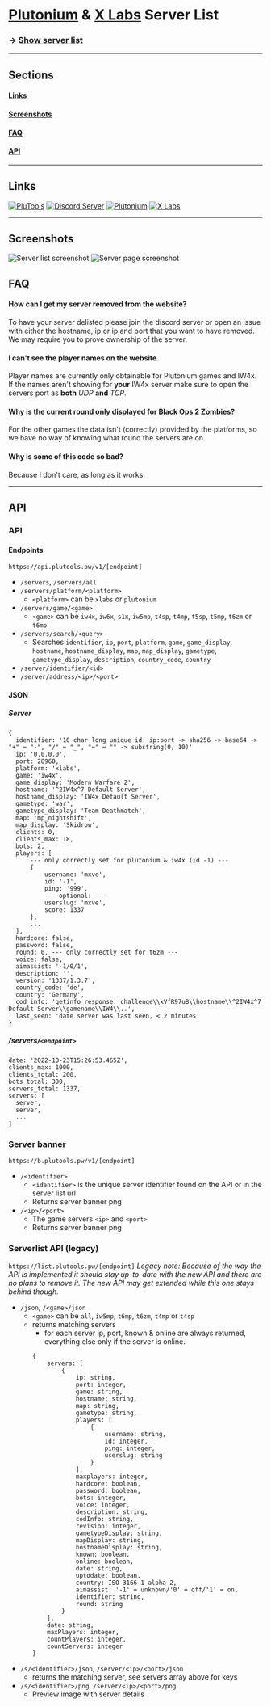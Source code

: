 # [Plutonium](https://plutonium.pw) & [X Labs](https://xlabs.dev) Server List
### -> [Show server list](https://list.plutools.pw)

---

## Sections

#### [Links](#Links-1)
#### [Screenshots](#Screenshots-1)
#### [FAQ](#FAQ-1)
#### [API](#API-1)

---

## Links
[![PluTools](gh_assets/plutools_64.png)](https://plutools.pw/) [![Discord Server](gh_assets/discord.png)](https://discord.gg/SnJQusteNZ) [![Plutonium](gh_assets/plutonium.jpg)](https://plutonium.pw/) [![X Labs](gh_assets/xlabs.png)](https://xlabs.dev) 

---

## Screenshots

![Server list screenshot](gh_assets/screenshot1.png)
![Server page screenshot](gh_assets/screenshot2.png)

## FAQ
#### How can I get my server removed from the website?
To have your server delisted please join the discord server or open an issue with either the hostname, ip or ip and port that you want to have removed. We may require you to prove ownership of the server.

#### I can't see the player names on the website.
Player names are currently only obtainable for Plutonium games and IW4x. If the names aren't showing for **your** IW4x server make sure to open the servers port as **both** *UDP* **and** *TCP*.

#### Why is the current round only displayed for Black Ops 2 Zombies?
For the other games the data isn't (correctly) provided by the platforms, so we have no way of knowing what round the servers are on.

#### Why is some of this code so bad?
Because I don't care, as long as it works.

---

## API
### API

#### Endpoints
```https://api.plutools.pw/v1/[endpoint]```
- ```/servers```, ```/servers/all```
- ```/servers/platform/<platform>```
  - ```<platform>``` can be ```xlabs``` or ```plutonium```
- ```/servers/game/<game>```
  - ```<game>``` can be ```iw4x```, ```iw6x```, ```s1x```, ```iw5mp```, ```t4sp```, ```t4mp```, ```t5sp```, ```t5mp```, ```t6zm``` or ```t6mp```
- ```/servers/search/<query>```
  - Searches ```identifier```, ```ip```, ```port```, ```platform```, ```game```, ```game_display```, ```hostname```, ```hostname_display```, ```map```, ```map_display```, ```gametype```, ```gametype_display```, ```description```, ```country_code```, ```country```
- ```/server/identifier/<id>```
- ```/server/address/<ip>/<port>```

#### JSON

##### Server
```
{
  identifier: '10 char long unique id: ip:port -> sha256 -> base64 -> "+" = "-", "/" = "_", "=" = "" -> substring(0, 10)'
  ip: '0.0.0.0',
  port: 28960,
  platform: 'xlabs',
  game: 'iw4x',
  game_display: 'Modern Warfare 2',
  hostname: '^2IW4x^7 Default Server',
  hostname_display: 'IW4x Default Server',
  gametype: 'war',
  gametype_display: 'Team Deathmatch',
  map: 'mp_nightshift',
  map_display: 'Skidrow',
  clients: 0,
  clients_max: 18,
  bots: 2,
  players: [
	  --- only correctly set for plutonium & iw4x (id -1) ---
	  {
		  username: 'mxve',
		  id: '-1',
		  ping: '999',
		  --- optional: ---
		  userslug: 'mxve',
		  score: 1337
	  },
	  ...
  ],
  hardcore: false,
  password: false,
  round: 0, --- only correctly set for t6zm ---
  voice: false,
  aimassist: '-1/0/1',
  description: '',
  version: '1337/1.3.7',
  country_code: 'de',
  country: 'Germany',
  cod_info: 'getinfo response: challenge\\xVfR97uB\\hostname\\^2IW4x^7 Default Server\\gamename\\IW4\\..',
  last_seen: 'date server was last seen, < 2 minutes'
}
```

##### /servers/```<endpoint>```
```
date: '2022-10-23T15:26:53.465Z',
clients_max: 1000,
clients_total: 200,
bots_total: 300,
servers_total: 1337,
servers: [
  server,
  server,
  ...
]    
```

### Server banner
```https://b.plutools.pw/v1/[endpoint]```
- ```/<identifier>```
  - ```<identifier>``` is the unique server identifier found on the API or in the server list url
  - Returns server banner png
- ```/<ip>/<port>```
  - The game servers ```<ip>``` and ```<port>```
  - Returns server banner png

### Serverlist API (legacy)
```https://list.plutools.pw/[endpoint]```
*Legacy note: Because of the way the API is implemented it should stay up-to-date with the new API and there are no plans to remove it. The new API may get extended while this one stays behind though.*
- ```/json```, ```/<game>/json```
  - ```<game>``` can be ```all```, ```iw5mp```, ```t6mp```, ```t6zm```, ```t4mp``` or ```t4sp```
  - returns matching servers
    - for each server ip, port, known & online are always returned, everything else only if the server is online.
    ```
    {
        servers: [
            {
                ip: string,
                port: integer,
                game: string,
                hostname: string,
                map: string,
                gametype: string,
                players: [
                    {
                        username: string,
                        id: integer,
                        ping: integer,
                        userslug: string
                    }
                ],
                maxplayers: integer,
                hardcore: boolean,
                password: boolean,
                bots: integer,
                voice: integer,
                description: string,
                codInfo: string,
                revision: integer,
                gametypeDisplay: string,
                mapDisplay: string,
                hostnameDisplay: string,
                known: boolean,
                online: boolean,
                date: string,
                uptodate: boolean,
                country: ISO 3166-1 alpha-2,
                aimassist: '-1' = unknown/'0' = off/'1' = on,
                identifier: string,
                round: string
            }
        ],
        date: string,
        maxPlayers: integer,
        countPlayers: integer,
        countServers: integer
    }
    ```
- ```/s/<identifier>/json```, ```/server/<ip>/<port>/json```
  - returns the matching server, see servers array above for keys
- ```/s/<identifier>/png```, ```/server/<ip>/<port>/png```
  - Preview image with server details